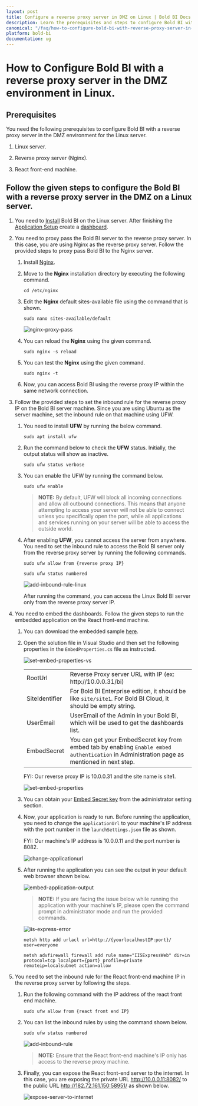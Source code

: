 ```yaml
---
layout: post
title: Configure a reverse proxy server in DMZ on Linux | Bold BI Docs
description: Learn the prerequisites and steps to configure Bold BI with a reverse proxy server in the DMZ environment on a Linux server.
canonical: "/faq/how-to-configure-bold-bi-with-reverse-proxy-server-in-dmz-environment/"
platform: bold-bi
documentation: ug
---
```


# How to Configure Bold BI with a reverse proxy server in the DMZ environment in Linux.

## Prerequisites

You need the following prerequisites to configure Bold BI with a reverse proxy server in the DMZ environment for the Linux server.

1. Linux server.

2. Reverse proxy server (Nginx).

3. React front-end machine.


## Follow the given steps to configure the Bold BI with a reverse proxy server in the DMZ on a Linux server.
1. You need to  [Install](/deploying-bold-bi/deploying-in-linux/installation-and-deployment/bold-bi-on-ubuntu/) Bold BI on the Linux server. After finishing the [Application Setup](/application-startup/) create a [dashboard](/getting-started/creating-dashboard/).


2. You need to proxy pass the Bold BI server to the reverse proxy server. In this case, you are using Nginx as the reverse proxy server. Follow the provided steps to proxy pass Bold BI to the Nginx server.
   
    1. Install [Nginx](https://www.digitalocean.com/community/tutorials/how-to-install-nginx-on-centos-8).

    2. Move to the **Nginx** installation directory by executing the following command.
        
        ~~~shell
        cd /etc/nginx
        ~~~ 
    3. Edit the **Nginx** default sites-available file using the command that is shown.

        ~~~shell
        sudo nano sites-available/default
        ~~~

        ![nginx-proxy-pass](/static/assets/faq/images/nginx-proxy-pass.png)

    4. You can reload the **Nginx** using the given command.

        ~~~shell
        sudo nginx -s reload
        ~~~
    
    5. You can test the **Nginx** using the given command.

        ~~~shell
        sudo nginx -t
        ~~~

    6. Now, you can access Bold BI using the reverse proxy IP within the same network connection. 


3. Follow the provided steps to set the inbound rule for the reverse proxy IP on the Bold BI server machine. Since you are using Ubuntu as the server machine, set the inbound rule on that machine using UFW.

    1. You need to install **UFW** by running the below command.
        ~~~shell
        sudo apt install ufw
        ~~~ 
    2. Run the command below to check the **UFW** status. Initially, the output status will show as inactive.
        ~~~shell
        sudo ufw status verbose
        ~~~ 
    3. You can enable the UFW by running the command below.
        ~~~shell
        sudo ufw enable
        ~~~

        >  **NOTE:** By default, UFW will block all incoming connections and allow all outbound connections. This means that anyone attempting to access your server will not be able to connect unless you specifically open the port, while all applications and services running on your server will be able to access the outside world.

    4. After enabling **UFW**, you cannot access the server from anywhere. You need to set the inbound rule to access the Bold BI server only from the reverse proxy server by running the following commands.
        ~~~shell
        sudo ufw allow from {reverse proxy IP}
        
        sudo ufw status numbered
        ~~~

        ![add-inbound-rule-linux](/static/assets/faq/images/add-inbound-rule-linux.png)

        After running the command, you can access the Linux Bold BI server only from the reverse proxy server IP.


5. You need to embed the dashboards. Follow the given steps to run the embedded application on the React front-end machine.

    1. You can download the embedded sample [here](https://onpremise-demo.boldbi.com/getting-started/asp-net-core/sample.zip?_gl=1*6o0c72*_ga*NTYxNDY4NzE5LjE2NDczMjkxNDg.*_ga_SRXJZD7EME*MTY0NzM0MzA4OC4zLjAuMTY0NzM0MzA4OS4w).

    2. Open the solution file in Visual Studio and then set the following properties in the `EmbedProperties.cs` file as instructed.

        ![set-embed-properties-vs](/static/assets/faq/images/set-embed-properties-vs.png)

        <meta charset="utf-8"/>
            <table>
            <tbody>
                <tr>
                    <td align="left">RootUrl</td>
                    <td align="left">Reverse Proxy server URL with IP (ex: http://10.0.0.31/bi)</td>
                </tr>
                <tr>
                    <td align="left">SiteIdentifier</td>
                    <td align="left">For Bold BI Enterprise edition, it should be like <code>site/site1</code>. For Bold BI Cloud, it should be empty string.</td>
                </tr>
                <tr>
                    <td align="left">UserEmail</td>
                    <td align="left">UserEmail of the Admin in your Bold BI, which will be used to get the dashboards list.</td>
                </tr>
                <tr>
                <td align="left">EmbedSecret</td>
                    <td align="left">You can get your EmbedSecret key from embed tab by enabling <code>Enable embed authentication</code> in Administration page as mentioned in next step. </td>
                </tr>    
            </tbody>
            </table>
    
        FYI: Our reverse proxy IP is 10.0.0.31 and the site name is site1.
        
        ![set-embed-properties](/static/assets/faq/images/set-embed-properties.png)

    3. You can obtain your [Embed Secret key](/site-administration/embed-settings/) from the administrator setting section.

	4. Now, your application is ready to run. Before running the application, you need to change the `applicationUrl` to your machine's IP address with the port number in the `launchSettings.json` file as shown.

       FYI: Our machine's IP address is 10.0.0.11 and the port number is 8082.

        ![change-applicationurl](/static/assets/faq/images/change-applicationurl.png)

	5. After running the application you can see the output in your default web browser shown below.

        ![embed-application-output](/static/assets/faq/images/embed-application-output.png)

         >**NOTE:** If you are facing the issue below while running the application with your machine's IP, please open the command prompt in administrator mode and run the provided commands.

        ![iis-express-error](/static/assets/faq/images/iis-express-error.png)

        ~~~shell
        netsh http add urlacl url=http://{yourlocalhostIP:port}/ user=everyone

        netsh advfirewall firewall add rule name="IISExpressWeb" dir=in protocol=tcp localport={port} profile=private remoteip=localsubnet action=allow
        ~~~
        
        
6. You need to set the inbound rule for the React front-end machine IP in the reverse proxy server by following the steps.

	1. Run the following command with the IP address of the react front end machine.

        ~~~shell
        sudo ufw allow from {react front end IP}
        ~~~

    2. You can list the inbound rules by using the command shown below.

        ~~~shell
        sudo ufw status numbered
        ~~~

        ![add-inbound-rule](/static/assets/faq/images/add-inbound-rule.png)

        > **NOTE:** Ensure that the React front-end machine's IP only has access to the reverse proxy machine.

    3. Finally, you can expose the React front-end server to the internet. In this case, you are exposing the private URL http://10.0.0.11:8082/ to the public URL http://182.72.161.150:58951/ as shown below.

        ![expose-server-to-internet](/static/assets/faq/images/expose-server-to-internet.png)
